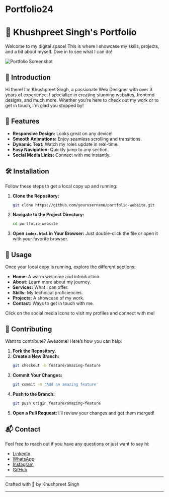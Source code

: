 # Portfolio24

# 🎨 Khushpreet Singh's Portfolio

Welcome to my digital space! This is where I showcase my skills, projects, and a bit about myself. Dive in to see what I can do!

![Portfolio Screenshot](./path/to/image.png)

## 🌟 Introduction

Hi there! I'm Khushpreet Singh, a passionate Web Designer with over 3 years of experience. I specialize in creating stunning websites, frontend designs, and much more. Whether you're here to check out my work or to get in touch, I'm glad you stopped by!

## 🚀 Features

- **Responsive Design:** Looks great on any device!
- **Smooth Animations:** Enjoy seamless scrolling and transitions.
- **Dynamic Text:** Watch my roles update in real-time.
- **Easy Navigation:** Quickly jump to any section.
- **Social Media Links:** Connect with me instantly.

## 🛠️ Installation

Follow these steps to get a local copy up and running:

1. **Clone the Repository:**
   ```bash
   git clone https://github.com/yourusername/portfolio-website.git
   ```

2. **Navigate to the Project Directory:**
   ```bash
   cd portfolio-website
   ```

3. **Open `index.html` in Your Browser:**
   Just double-click the file or open it with your favorite browser.

## 📖 Usage

Once your local copy is running, explore the different sections:

- **Home:** A warm welcome and introduction.
- **About:** Learn more about my journey.
- **Services:** What I can offer.
- **Skills:** My technical proficiencies.
- **Projects:** A showcase of my work.
- **Contact:** Ways to get in touch with me.

Click on the social media icons to visit my profiles and connect with me!

## 🤝 Contributing

Want to contribute? Awesome! Here’s how you can help:

1. **Fork the Repository.**
2. **Create a New Branch:**
   ```bash
   git checkout -b feature/amazing-feature
   ```
3. **Commit Your Changes:**
   ```bash
   git commit -m 'Add an amazing feature'
   ```
4. **Push to the Branch:**
   ```bash
   git push origin feature/amazing-feature
   ```
5. **Open a Pull Request:**
   I’ll review your changes and get them merged!

## 📬 Contact

Feel free to reach out if you have any questions or just want to say hi:

- [LinkedIn](https://www.linkedin.com/in/yourprofile)
- [WhatsApp](https://wa.me/yourphonenumber)
- [Instagram](https://www.instagram.com/yourprofile)
- [GitHub](https://github.com/yourusername)

---

Crafted with 💙 by Khushpreet Singh

---

